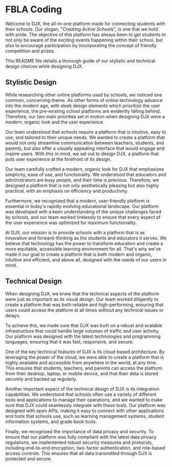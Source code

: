 # FBLA Coding

Welcome to DJX, the all-in-one platform made for connecting students with their schools. Our slogan, "*Creating Active Schools*", is one that we hold with pride. The objective of this platform has always been to get students to not only be aware of the exciting events happening within their school, but also to encourage participation by incorporating the concept of friendly competition and prizes.

This README file details a thorough guide of our stylistic and technical design choices while designing DJX.

## Stylistic Design

While researching other online platforms used by schools, we noticed one common, concerning theme. As other forms of online technology advance into the modern age, with sleek design elements which prioritize the user experience, the pre-existing school platforms are evidently falling behind. Therefore, our two main priorities set in motion when designing DJX were a modern, organic look and the user experience.

Our team understood that schools require a platform that is intuitive, easy to use, and tailored to their unique needs. We wanted to create a platform that would not only streamline communication between teachers, students, and parents, but also offer a visually appealing interface that would engage and inspire users. With this in mind, we set out to design DJX, a platform that puts user experience at the forefront of its design.

Our team carefully crafted a modern, organic look for DJX that emphasizes simplicity, ease of use, and functionality. We understood that educators and administrators are busy people, and their time is precious. Therefore, we designed a platform that is not only aesthetically pleasing but also highly practical, with an emphasis on efficiency and productivity.

Furthermore, we recognized that a modern, user-friendly platform is essential in today's rapidly evolving educational landscape. Our platform was developed with a keen understanding of the unique challenges faced by schools, and our team worked tirelessly to ensure that every aspect of the user experience was optimized for maximum functionality.

At DJX, our mission is to provide schools with a platform that is as innovative and forward-thinking as the students and educators it serves. We believe that technology has the power to transform education and create a more equitable, accessible learning environment for all. That's why we've made it our goal to create a platform that is both modern and organic, intuitive and efficient, and above all, designed with the needs of our users in mind.

## Technical Design

When designing DJX, we knew that the technical aspects of the platform were just as important as its visual design. Our team worked diligently to create a platform that was both reliable and high-performing, ensuring that users could access the platform at all times without any technical issues or delays.

To achieve this, we made sure that DJX was built on a robust and scalable infrastructure that could handle large volumes of traffic and user activity. Our platform was designed with the latest technologies and programming languages, ensuring that it was fast, responsive, and secure.

One of the key technical features of DJX is its cloud-based architecture. By leveraging the power of the cloud, we were able to create a platform that is highly available and accessible from anywhere in the world, at any time. This ensures that students, teachers, and parents can access the platform from their desktop, laptop, or mobile device, and that their data is stored securely and backed up regularly.

Another important aspect of the technical design of DJX is its integration capabilities. We understood that schools often use a variety of different tools and applications to manage their operations, and we wanted to make sure that DJX could seamlessly integrate with these tools. Our platform was designed with open APIs, making it easy to connect with other applications and tools that schools use, such as learning management systems, student information systems, and grade book tools.

Finally, we recognized the importance of data privacy and security. To ensure that our platform was fully compliant with the latest data privacy regulations, we implemented robust security measures and protocols, including end-to-end encryption, two-factor authentication, and role-based access controls. This ensures that all data transmitted through DJX is protected and secure.
